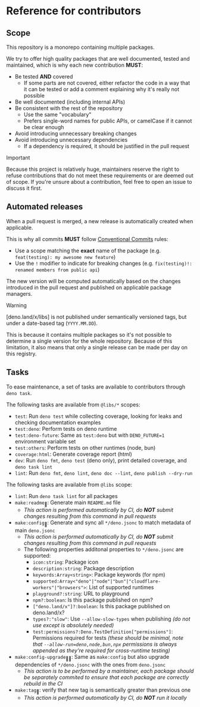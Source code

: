 # Reference for contributors

## Scope

This repository is a monorepo containing multiple packages.

We try to offer high quality packages that are well documented, tested and maintained, which is why each new contribution **MUST**:

- Be tested **AND** covered
  - If some parts are not covered, either refactor the code in a way that it can be tested or add a comment explaining why it's really not possible
- Be well documented (including internal APIs)
- Be consistent with the rest of the repository
  - Use the same "vocabulary"
  - Prefers single-word names for public APIs, or camelCase if it cannot be clear enough
- Avoid introducing unnecessary breaking changes
- Avoid introducing unnecessary dependencies
  - If a dependency is required, it should be justified in the pull request

> [!IMPORTANT]
> Because this project is relatively huge, maintainers reserve the right to refuse contributions that do not meet these requirements or are deemed out of scope.
> If you're unsure about a contribution, feel free to open an issue to discuss it first.

## Automated releases

When a pull request is merged, a new release is automatically created when applicable.

This is why all commits **MUST** follow [Conventional Commits](https://www.conventionalcommits.org) rules:

- Use a scope matching the **exact** name of the package (e.g. `feat(testing): my awesome new feature`)
- Use the `!` modifier to indicate for breaking changes (e.g. `fix(testing)!: renamed members from public api`)

The new version will be computed automatically based on the changes introduced in the pull request and published on applicable package managers.

> [!WARNING]
> [deno.land/x/libs] is not published under semantically versioned tags, but under a date-based tag (`YYYY.MM.DD`).
>
> This is because it contains multiple packages so it's not possible to determine a single version for the whole repository.
> Because of this limitation, it also means that only a single release can be made per day on this registry.

## Tasks

To ease maintenance, a set of tasks are available to contributors through `deno task`.

The following tasks are available from `@libs/*` scopes:

- `test`: Run `deno test` while collecting coverage, looking for leaks and checking documentation examples
- `test:deno`: Perform tests on deno runtime
- `test:deno-future`: Same as `test:deno` but with `DENO_FUTURE=1` environment variable set
- `test:others`: Perform tests on other runtimes (node, bun)
- `coverage:html`: Generate coverage report (html)
- `dev`: Run `deno fmt`, `deno test` (deno only), print detailed coverage, and `deno task lint`
- `lint`: Run `deno fmt`, `deno lint`, `deno doc --lint`, `deno publish --dry-run`

The following tasks are available from `@libs` scope:

- `lint`: Run `deno task lint` for all packages
- `make:readme`<sub>🤖</sub>: Generate main `README.md` file
  - _This action is performed automatically by CI, do **NOT** submit changes resulting from this command in pull requests_
- `make:config`<sub>🤖</sub>: Generate and sync all `*/deno.jsonc` to match metadata of main `deno.jsonc`
  - _This action is performed automatically by CI, do **NOT** submit changes resulting from this command in pull requests_
  - The following properties additonal properties to `*/deno.jsonc` are supported:
    - `icon:string`: Package icon
    - `description:string`: Package description
    - `keywords:Array<string>`: Package keywords (for npm)
    - `supported:Array<"deno"|"node"|"bun"|"cloudflare-workers"|"browsers">`: List of supported runtimes
    - `playground?:string`: URL to playground
    - `npm?:boolean`: Is this package published on npm?
    - `["deno.land/x"]?:boolean`: Is this package published on deno.land/x?
    - `types?:"slow"`: Use `--allow-slow-types` when publishing _(do not use except is absolutely needed)_
    - `test:permissions?:Deno.TestDefinition["permissions"]`: Permissions required for tests _(these should be minimal, note that `--allow-run=deno,node,bun,npx` permissions is always appended as they're required for cross-runtime testing)_
- `make:config-upgrade`<sub>👨‍💻</sub>: Same as `make:config` but also upgrade dependencies of `*/deno.jsonc` with the ones from `deno.jsonc`
  - _This action is to be performed by a maintainer, each package should be separately commited to ensure that each package are correctly rebuild in the CI_
- `make:tag`<sub>🤖</sub>: verify that new tag is semantically greater than previous one
  - _This action is performed automatically by CI, do **NOT** run it locally_
